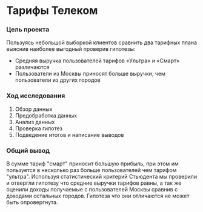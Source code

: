 # Тарифы Телеком 

### Цель проекта
Пользуясь небольшой выборкой клиентов сравнить два тарифных плана выяснив наиболее выгодный проверив гипотезы:

* Cредняя выручка пользователей тарифов «Ультра» и «Смарт» различаются
* Пользователи из Москвы приносят больше выручки, чем пользователи из других городов

### Ход исследования

1. Обзор данных
2. Предобработка данных
3. Анализ данных
4. Проверка гипотез
5. Подведение итогов и написание выводов

### Общий вывод

В сумме тариф "смарт" приносит большую прибыль, при этом им пользуется в несколько раз больше пользователей чем тарифом "ультра".
Используя статистический критерий Стьюдента мы проверили и отвергли гипотезу что средние выручки тарифов равны, а так же оценили доходы получаемые с пользователей Москвы сравнив с доходами остальных городов. Гипотеза что они отличаются не может быть опровергнута.
